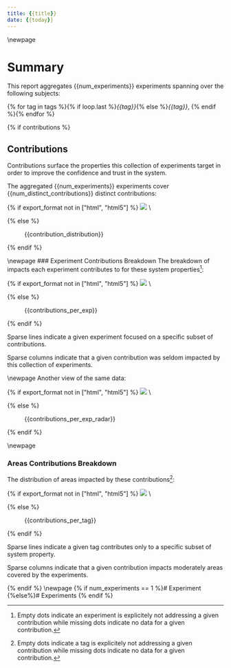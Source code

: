 ```yaml
---
title: {{title}}
date: {{today}}
---
```


\newpage

# Summary

This report aggregates {{num_experiments}} experiments spanning over the
following subjects:

{% for tag in tags %}{% if loop.last %}*{{tag}}*{% else %}*{{tag}}*, {% endif %}{% endfor %}

{% if contributions %}
## Contributions 

Contributions surface the properties this collection of experiments
target in order to improve the confidence and trust in the system.

The aggregated {{num_experiments}} experiments cover
{{num_distinct_contributions}} distinct contributions:

{% if export_format not in ["html", "html5"] %}
![](data:image/png;base64,{{contribution_distribution}})
\ 

  {% else %}
<figure>
    {{contribution_distribution}}
</figure>
  {% endif %}

\newpage
### Experiment Contributions Breakdown
The breakdown of impacts each experiment contributes to for these system
properties[^1]:

{% if export_format not in ["html", "html5"] %}
![](data:image/png;base64,{{contributions_per_exp}})
\ 

  {% else %}
<figure>
    {{contributions_per_exp}}
</figure>
  {% endif %}

Sparse lines indicate a given experiment focused on a specific subset of
contributions.

Sparse columns indicate that a given contribution was seldom impacted by this
collection of experiments. 

\newpage
Another view of the same data:

{% if export_format not in ["html", "html5"] %}
![](data:image/png;base64,{{contributions_per_exp_radar}})
\ 

  {% else %}
<figure>
    {{contributions_per_exp_radar}}
</figure>
  {% endif %}

[^1]: Empty dots indicate an experiment is explicitely not addressing a given
contribution while missing dots indicate no data for a given contribution.

\newpage
### Areas Contributions Breakdown
The distribution of areas impacted by these contributions[^2]:

{% if export_format not in ["html", "html5"] %}
![](data:image/png;base64,{{contributions_per_tag}})
\ 

  {% else %}
<figure>
    {{contributions_per_tag}}
</figure>
  {% endif %}

Sparse lines indicate a given tag contributes only to a specific subset of
system property.

Sparse columns indicate that a given contribution impacts moderately areas
covered by the experiments.

[^2]: Empty dots indicate a tag is explicitely not addressing a given
contribution while missing dots indicate no data for a given contribution.

{% endif %}
\newpage
{% if num_experiments == 1 %}# Experiment
{%else%}# Experiments
{% endif %}

